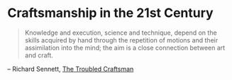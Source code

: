 # Craftsmanship in the 21st Century

> Knowledge and execution, science and technique, depend on the skills acquired by hand through the repetition of motions and their assimilation into the mind; the aim is a close connection between art and craft.

– Richard Sennett, [The Troubled Craftsman](https://arquitecturaviva.com/articles/the-troubled-craftsman)
